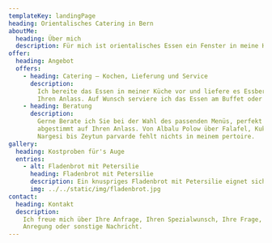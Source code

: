 ```yaml
---
templateKey: landingPage
heading: Orientalisches Catering in Bern
aboutMe:
  heading: Über mich
  description: Für mich ist orientalisches Essen ein Fenster in meine Heimat. Gerichte zubereiten, wie ich sie aus meiner Heimat kenne, erfüllt mich mit Freude und Leben. Und nicht nur mich; wer mein Essen kennt, weiss was ich meine.
offer:
  heading: Angebot
  offers:
    - heading: Catering – Kochen, Lieferung und Service
      description:
        Ich bereite das Essen in meiner Küche vor und liefere es Essbereit an
        Ihren Anlass. Auf Wunsch serviere ich das Essen am Buffet oder als Tellerservice.
    - heading: Beratung
      description:
        Gerne Berate ich Sie bei der Wahl des passenden Menüs, perfekt
        abgestimmt auf Ihren Anlass. Von Albalu Polow über Falafel, Kuku,
        Nargesi bis Zeytun parvarde fehlt nichts in meinem pertoire.
gallery:
  heading: Kostproben für's Auge
  entries:
    - alt: Fladenbrot mit Petersilie
      heading: Fladenbrot mit Petersilie
      description: Ein knuspriges Fladenbrot mit Petersilie eignet sich besonders als Vorspeise.
      img: ../../static/img/fladenbrot.jpg
contact:
  heading: Kontakt
  description:
    Ich freue mich über Ihre Anfrage, Ihren Spezialwunsch, Ihre Frage, Ihre
    Anregung oder sonstige Nachricht.
---
```

